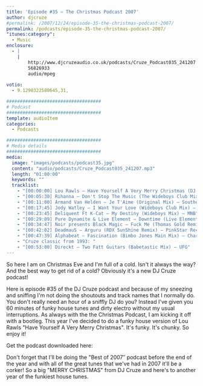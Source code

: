 ```yaml
---
title: 'Episode #35 – The Christmas Podcast 2007'
author: djcruze
#permalink: /2007/12/24/episode-35-the-christmas-podcast-2007/
permalink: /podcasts/episode-35-the-christmas-podcast-2007/
"itunes:category":
  - Music
enclosure:
  - |
    |
        http://www.djcruzeaudio.co.uk/podcasts/Cruze_Podcast035_241207.mp3
        56826933
        audio/mpeg
        
votio:
  - 9.1290322580645,31,

###################################
# Podcast
###################################
template: audioItem
categories:
  - Podcasts

###################################
# Media details
###################################
media:
  image: "images/podcasts/podcast35.jpg"
  content: "audio/podcasts/Cruze_Podcast035_241207.mp3"
  length: "01:00:00"
  keywords: ""
  tracklist:
    - "[00:00:00] Lou Rawls – Have Yourself A Very Merry Christmas (DJ Cruze Funkfinders Remix) – White"
    - "[00:05:30] Rihanna – Don't Stop The Music (The Wideboys Club Mix) – Def Jam"
    - "[00:11:00] Armand Van Helden – Je T'Aime (Original Mix) – Southern Fried Recordings"
    - "[00:17:45] Jody Watley – I Want Your Love (Wideboys Club Mix) – Gusto"
    - "[00:23:45] Deliquent Ft K-Cat – My Destiny (Wideboys Mix) – MNB"
    - "[00:29:09] Pure Dynamite & Live Element – Downtime (Live Element Twilo Mix) – Gossip Records"
    - "[00:34:47] Noir presents Black Magic – Fuck Me (Thomas Gold Remix) – Just For Fun Recordings"
    - "[00:42:02] Deadmau5 – Arguru (RDX 5un5hine Remix) – PinkStar Records"
    - "[00:47:39] Alphabeat – Fascination (Bimbo Jones Main Mix) – Charisma"
    - "Cruze classic from 1993: "
    - "[00:53:00] Direckt – Two Fatt Guitars (Babetastic Mix) – UFG"
---
```


So here I am on Christmas Eve and I'm full of a cold. Isn't it always the way? And the best way to get rid of a cold? Obviously it's a new DJ Cruze podcast!

Here is episode #35 of the DJ Cruze podcast and because of my sneezing and sniffing I'm not doing the shoutouts and track names that I normally do. You don't really need an hour of a sniffly DJ do you? Instead I've given you 60 minutes of funky house tunes and dirty electro without my usual interruptions. As always with the the Christmas Podcast, I am kicking it off with a bootleg. This year I've decided to do a funky house version of Lou Rawls "Have Yourself A Very Merry Christmas". It's funky. It's chunky. So enjoy it!

Get the podcast downloaded here:

Don't forget that I'll be doing the "Best of 2007&#8243; podcast before the end of the year and with all of the great tunes that we've had in 2007 it'll be a corker! So a big "MERRY CHRISTMAS" from DJ Cruze and here's to another year of the funkiest house tunes. 
